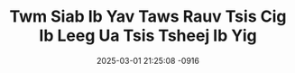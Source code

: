 ---
layout: movie-video-data
date: 2025-03-01 21:25:08 -0916
categories: movie

# Site Attributes
title: "Twm Siab Ib Yav Taws Rauv Tsis Cig Ib Leeg Ua Tsis Tsheej Ib Yig"
permalink: "/movie/Twm_Siab_Ib_Yav_Taws_Rauv_Tsis_Cig_Ib_Leeg_Ua_Tsis_Tsheej_Ib_Yig"

# Movie Attributes
synopsis: "Tub twm siab tsis mloog niam mloog txiv hais nws tsuas yuav nws siab xwb cov laus tsiv tag nws thiaj nyob nws ib leeg. Ua neej nyob nruab zoo nruab tsuag. "
producer: "Herr's Video Production"
director: ""
writer: ""
video_link: ""
genre: "Drama"
year: "1996"
release_type: "VHS"
storage: "Center for Hmong Studies"
thumbnail: "/assets/images/movie_thumbnails/Twm Siab Ib Yav Taws Rauv Tsis Cig Ib Leeg Ua Tsis Tsheej Ib Yig.jpeg"
publishing_company: "Herr's Video Productions"

# Sequels + Parts
base_movie: ""
total_parts: 0
sequel: ""

# Movie Cast
cast:
- name: "Kab Zuag Thoj"
- name: "Naib Yaj"
- name: "Laj Muas"
---